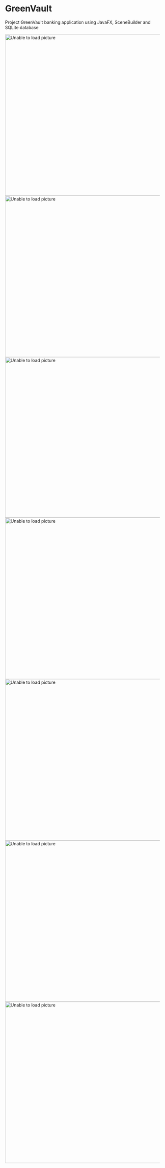 # GreenVault
Project GreenVault banking application using JavaFX, SceneBuilder and SQLite database


<img width="524" alt="Unable to load picture" src="https://github.com/CipJusCodin/GreenVault/assets/112339466/51ba5e46-1e77-4bf1-93be-c5972ccee1db">
<img width="524" alt="Unable to load picture" src="https://github.com/CipJusCodin/GreenVault/assets/112339466/3dc034f9-eb1f-4b09-a279-f233690c1ee7">
<img width="522" alt="Unable to load picture" src="https://github.com/CipJusCodin/GreenVault/assets/112339466/fc9141c6-e15f-4530-89f9-13ae98b6a4ed">
<img width="524" alt="Unable to load picture" src="https://github.com/CipJusCodin/GreenVault/assets/112339466/beec9de9-2ee7-47e4-99d5-00dc18881679">
<img width="524" alt="Unable to load picture" src="https://github.com/CipJusCodin/GreenVault/assets/112339466/c33165ae-ada2-4e01-a11b-73af006e7a64">
<img width="524" alt="Unable to load picture" src="https://github.com/CipJusCodin/GreenVault/assets/112339466/6be1b395-bf74-4c71-84e6-50f13511bcdb">
<img width="524" alt="Unable to load picture" src="https://github.com/CipJusCodin/GreenVault/assets/112339466/5d8c36aa-1cdf-4ba5-af90-0f51bd4c25c5">
